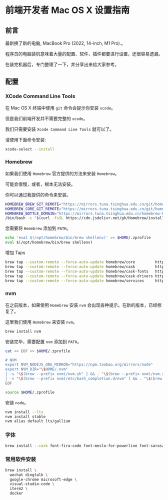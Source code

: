 # 前端开发者 Mac OS X 设置指南

## 前言

最新换了新的电脑, MacBook Pro (2022, 14-inch, M1 Pro).。

程序员的电脑装机意味着大量的配置、软件、插件都要进行设置，还很容易遗漏。

在装完机器后，专门整理了一下，并分享出来给大家参考。

## 配置

### XCode Command Line Tools

在 Mac OS X 终端中使用 `git` 命令会提示你安装 `xcode`。

但是我们前端开发并不需要完整的 `xcode`。

我们只需要安装 `Xcode Command Line Tools` 就可以了。

请使用下面命令安装:

```bash
xcode-select --install
```

### Homebrew

如果我们使用 `Homebrew` 官方提供的方法来安装 `Homebrew`。

可能会很慢，或者，根本无法安装。

你可以通过我提供的命令来安装。

```bash
HOMEBREW_BREW_GIT_REMOTE="https://mirrors.tuna.tsinghua.edu.cn/git/homebrew/brew.git" \
HOMEBREW_CORE_GIT_REMOTE="https://mirrors.tuna.tsinghua.edu.cn/git/homebrew/homebrew-core.git" \
HOMEBREW_BOTTLE_DOMAIN="https://mirrors.tuna.tsinghua.edu.cn/homebrew-bottles" \
/bin/bash -c "$(curl -fsSL https://cdn.jsdelivr.net/gh/Homebrew/install@master/install.sh)"
```

您需要将 `Homebrew` 添加到 `PATH`。

```bash
echo 'eval $(/opt/homebrew/bin/brew shellenv)' >> $HOME/.zprofile
eval $(/opt/homebrew/bin/brew shellenv)
```

增加 Taps

```bash
brew tap --custom-remote --force-auto-update homebrew/core         https://mirrors.tuna.tsinghua.edu.cn/git/homebrew/homebrew-core.git
brew tap --custom-remote --force-auto-update homebrew/cask         https://mirrors.tuna.tsinghua.edu.cn/git/homebrew/homebrew-cask.git
brew tap --custom-remote --force-auto-update homebrew/cask-fonts   https://mirrors.tuna.tsinghua.edu.cn/git/homebrew/homebrew-cask-fonts.git
brew tap --custom-remote --force-auto-update homebrew/cask-drivers https://mirrors.tuna.tsinghua.edu.cn/git/homebrew/homebrew-cask-drivers.git
brew tap --custom-remote --force-auto-update homebrew/services     https://hub.fastgit.xyz/Homebrew/homebrew-services.git
```

### nvm

在之前版本，如果使用 `Homebrew` 安装 `nvm` 会出现各种提示。在新的版本，已经修复了。

这里我们使用 `Homebrew` 来安装 `nvm`。

```bash
brew install nvm
```

安装完毕，需要配置 `nvm` 添加到 `PATH`。

```bash
cat << EOF >> $HOME/.zprofile

# NVM
export NVM_NODEJS_ORG_MIRROR="https://npm.taobao.org/mirrors/node"
export NVM_DIR="\$HOME/.nvm"
[ -s "\$(brew --prefix nvm)/nvm.sh" ] && . "\$(brew --prefix nvm)/nvm.sh"
[ -s "\$(brew --prefix nvm)/etc/bash_completion.d/nvm" ] && . "\$(brew --prefix nvm)/etc/bash_completion.d/nvm"
EOF

source $HOME/.zprofile
```

安装 `node`。

```bash
nvm install --lts
nvm install stable
nvm alias default lts/gallium
```

### 字体

```bash
brew install --cask font-fira-code font-meslo-for-powerline font-sarasa-gothic
```

### 常用软件安装

```bash
brew install \
  wechat dingtalk \
  google-chrome microsoft-edge \
  visual-studio-code \
  iterm2 \
  docker
```

